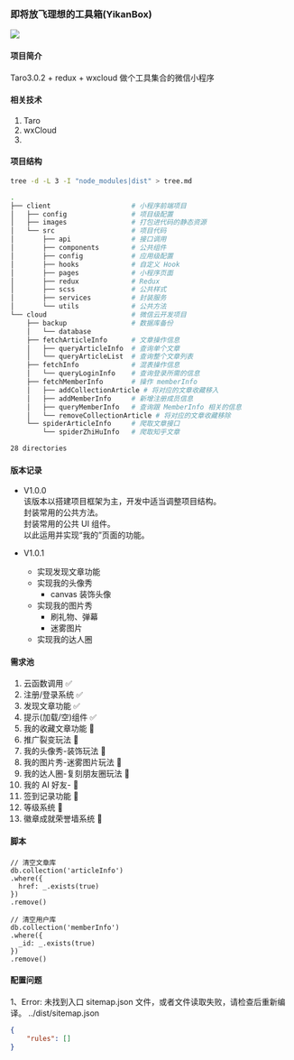 ### 即将放飞理想的工具箱(YikanBox)

![](https://img.shields.io/badge/YikanBox-v1.0.0-blue.svg)

#### 项目简介

Taro3.0.2 + redux + wxcloud 做个工具集合的微信小程序

#### 相关技术

1. Taro
2. wxCloud
3.

#### 项目结构

```bash
tree -d -L 3 -I "node_modules|dist" > tree.md
```

```bash
.
├── client                    # 小程序前端项目
│   ├── config                # 项目级配置
│   ├── images                # 打包进代码的静态资源
│   └── src                   # 项目代码
│       ├── api               # 接口调用
│       ├── components        # 公共组件
│       ├── config            # 应用级配置
│       ├── hooks             # 自定义 Hook
│       ├── pages             # 小程序页面
│       ├── redux             # Redux
│       ├── scss              # 公共样式
│       ├── services          # 封装服务
│       └── utils             # 公共方法
└── cloud                     # 微信云开发项目
    ├── backup                # 数据库备份
    │   └── database
    ├── fetchArticleInfo      # 文章操作信息
    │   ├── queryArticleInfo  # 查询单个文章
    │   └── queryArticleList  # 查询整个文章列表
    ├── fetchInfo             # 混表操作信息
    │   └── queryLoginInfo    # 查询登录所需的信息
    ├── fetchMemberInfo       # 操作 memberInfo
    │   ├── addCollectionArticle # 将对应的文章收藏移入
    │   ├── addMemberInfo     # 新增注册成员信息
    │   ├── queryMemberInfo   # 查询跟 MemberInfo 相关的信息
    │   └── removeCollectionArticle # 将对应的文章收藏移除
    └── spiderArticleInfo     # 爬取文章接口
        └── spiderZhiHuInfo   # 爬取知乎文章

28 directories

```

#### 版本记录

- V1.0.0  
  该版本以搭建项目框架为主，开发中适当调整项目结构。  
  封装常用的公共方法。  
  封装常用的公共 UI 组件。  
  以此运用并实现“我的”页面的功能。

- V1.0.1
  - 实现发现文章功能
  - 实现我的头像秀
    - canvas 装饰头像
  - 实现我的图片秀
    - 刷礼物、弹幕
    - 迷雾图片
  - 实现我的达人圈

#### 需求池

1. 云函数调用 ✅
2. 注册/登录系统 ✅
3. 发现文章功能 ✅
4. 提示(加载/空)组件 ✅
5. 我的收藏文章功能 🚧
6. 推广裂变玩法 🚧
7. 我的头像秀-装饰玩法 🚧
8. 我的图片秀-迷雾图片玩法 🚧
9. 我的达人圈-复刻朋友圈玩法 🚧
10. 我的 AI 好友- 🚧
11. 签到记录功能 🚧
12. 等级系统 🚧
13. 徽章成就荣誉墙系统 🚧

#### 脚本

```MongoDB
// 清空文章库
db.collection('articleInfo')
.where({
  href: _.exists(true)
})
.remove()
```

```MongoDB
// 清空用户库
db.collection('memberInfo')
.where({
  _id: _.exists(true)
})
.remove()
```

#### 配置问题

1、Error: 未找到入口 sitemap.json 文件，或者文件读取失败，请检查后重新编译。
../dist/sitemap.json

```json
{
	"rules": []
}
```
